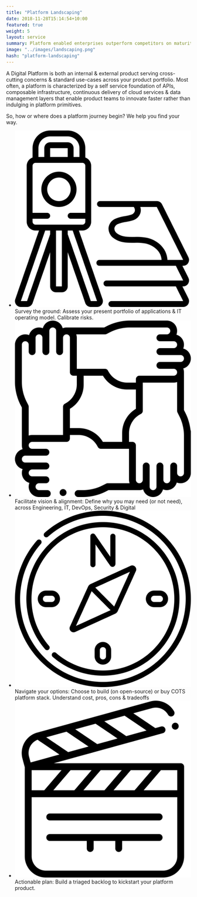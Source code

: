 ```yaml
---
title: "Platform Landscaping"
date: 2018-11-28T15:14:54+10:00
featured: true
weight: 5
layout: service
summary: Platform enabled enterprises outperform competitors on maturity indices, including IT agility, Customer Experience & Cost of operations. Platformatory can enable you to forge a strong cloud native backbone & platform definition fit to your business domain.
image: "../images/landscaping.png"
hash: "platform-landscaping"
---
```


A Digital Platform is both an internal & external product serving cross-cutting concerns & standard use-cases across your product portfolio. Most often, a platform is characterized by a self service foundation of APIs, composable infrastructure, continuous delivery of cloud services & data management layers that enable product teams to innovate faster rather than indulging in platform primitives.

So, how or where does a platform journey begin? We help you find your way.

* <span class="icon-serv"><img src="../images/icons/survey.svg" /></span>Survey the ground: Assess your present portfolio of applications & IT operating model. Calibrate risks.
* <span class="icon-serv"><img src="../images/icons/facilitate.svg" /></span>Facilitate vision & alignment: Define why you may need (or not need), across Engineering, IT, DevOps, Security & Digital
* <span class="icon-serv"><img src="../images/icons/navigate.svg" /></span>Navigate your options: Choose to build (on open-source) or buy COTS platform stack. Understand cost, pros, cons & tradeoffs
* <span class="icon-serv"><img src="../images/icons/action.svg" /></span>Actionable plan: Build a triaged backlog to kickstart your platform product.



